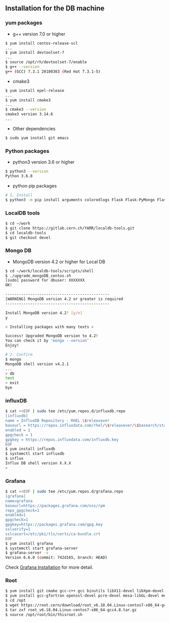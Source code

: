 ## Installation for the DB machine
### yum packages
- g++ version 7.0 or higher
```bash
$ yum install centos-release-scl
...
$ yum install devtoolset-7
...
$ source /opt/rh/devtoolset-7/enable
$ g++ --version
g++ (GCC) 7.3.1 20180303 (Red Hat 7.3.1-5)
```

- cmake3

```bash
$ yum install epel-release
...
$ yum install cmake3
...
$ cmake3 --version
cmake3 version 3.14.6
...
```

- Other dependencies
```bash
$ sudo yum install git emacs
```

### Python packages

- python3 version 3.6 or higher

```bash
$ python3 --version
Python 3.6.8
```

- python pip packages
```bash
# 1. Install
$ python3 -m pip install arguments coloredlogs Flask Flask-PyMongo Flask-HTTPAuth Flask-Mail pdf2image Pillow prettytable pymongo python-dateutil PyYAML pytz plotly matplotlib numpy requests tzlocal itkdb influxdb pandas
```

### LocalDB tools

```bash
$ cd ~/work
$ git clone https://gitlab.cern.ch/YARR/localdb-tools.git
$ cd localdb-tools
$ git checkout devel
```

### Mongo DB

- MongoDB version 4.2 or higher for Local DB
```bash
$ cd ~/work/localdb-tools/scripts/shell
$ ./upgrade_mongoDB_centos.sh
[sudo] password for dbuser: XXXXXXX
OK!

----------------------------------------------
[WARNING] MongoDB version 4.2 or greater is required
----------------------------------------------

Install MongoDB version 4.2? [y/n]
y

< Installing packages with many texts >

Success! Upgraded MongoDB version to 4.2!
You can check it by 'mongo --version'
Enjoy!

# 2. Confirm
$ mongo
MongoDB shell version v4.2.1
...
> db
test
> exit
bye
```
### influxDB

```bash
$ cat <<EOF | sudo tee /etc/yum.repos.d/influxdb.repo
[influxdb]
name = InfluxDB Repository - RHEL \$releasever
baseurl = https://repos.influxdata.com/rhel/\$releasever/\$basearch/stable
enabled = 1
gpgcheck = 1
gpgkey = https://repos.influxdata.com/influxdb.key
EOF
$ yum install influxdb
$ systemctl start influxdb
$ influx
Influx DB shell version X.X.X
>
```
### Grafana

```bash
$ cat <<EOF | sudo tee /etc/yum.repos.d/grafana.repo
[grafana]
name=grafana
baseurl=https://packages.grafana.com/oss/rpm
repo_gpgcheck=1
enabled=1
gpgcheck=1
gpgkey=https://packages.grafana.com/gpg.key
sslverify=1
sslcacert=/etc/pki/tls/certs/ca-bundle.crt
EOF
$ yum install grafana
$ systemctl start grafana-server
$ grafana-server -v
Version 6.6.0 (commit: 742d165, branch: HEAD)
```

Check [Grafana Installation](https://grafana.com/docs/grafana/latest/installation/requirements/) for more detail.


### Root

```bash
$ yum install git cmake gcc-c++ gcc binutils libX11-devel libXpm-devel libXft-devel libXext-devel
$ yum install gcc-gfortran openssl-devel pcre-devel mesa-libGL-devel mesa-libGLU-devel glew-devel ftgl-devel mysql-devel fftw-devel cfitsio-devel graphviz-devel avahi-compat-libdns_sd-devel python-devel libxml2-devel giflib wget
$ cd /opt
$ wget https://root.cern/download/root_v6.18.04.Linux-centos7-x86_64-gcc4.8.tar.gz
$ tar zxf root_v6.18.04.Linux-centos7-x86_64-gcc4.8.tar.gz
$ source /opt/root/bin/thisroot.sh
```

